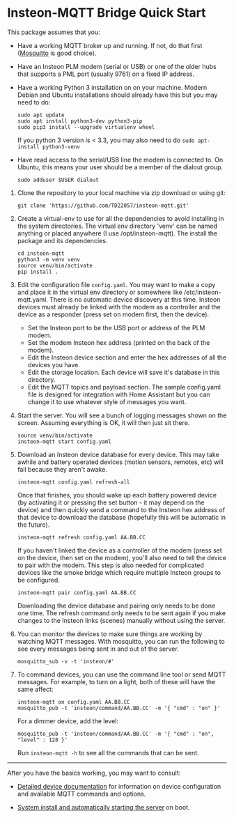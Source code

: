 # Insteon-MQTT Bridge Quick Start

This package assumes that you:

- Have a working MQTT broker up and running.  If not, do that first
  ([Mosquitto](https://mosquitto.org/) is good choice).

- Have an Insteon PLM modem (serial or USB) or one of the older hubs that
  supports a PML port (usually 9761) on a fixed IP address.

- Have a working Python 3 installation on on your machine.  Modern
  Debian and Ubuntu installations should already have this but you may
  need to do:

  ```
  sudo apt update
  sudo apt install python3-dev python3-pip
  sudo pip3 install --upgrade virtualenv wheel
  ```

  If you python 3 version is < 3.3, you may also need to do `sudo apt-install
  python3-venv`

- Have read access to the serial/USB line the modem is connected to.
  On Ubuntu, this means your user should be a member of the dialout
  group.

   ```
   sudo adduser $USER dialout
   ```

1) Clone the repository to your local machine via zip download or using git:

   ```
   git clone 'https://github.com/TD22057/insteon-mqtt.git'
   ```

2) Create a virtual-env to use for all the dependencies to avoid
   installing in the system directories.  The virtual env directory
   'venv' can be named anything or placed anywhere (I use
   /opt/insteon-mqtt).  The install the package and its dependencies.

   ```
   cd insteon-mqtt
   python3 -m venv venv
   source venv/bin/activate
   pip install .
   ```

3) Edit the configuration file `config.yaml`.  You may want to make a
   copy and place it in the virtual env directory or somewhere like
   /etc/insteon-mqtt.yaml.  There is no automatic device discovery at
   this time.  Insteon devices must already be linked with the modem
   as a controller and the device as a responder (press set on modem
   first, then the device).

   - Set the Insteon port to be the USB port or address of the PLM modem.
   - Set the modem Insteon hex address (printed on the back of the modem).
   - Edit the Insteon device section and enter the hex addresses of all
     the devices you have.
   - Edit the storage location.  Each device will save it's database in
     this directory.
   - Edit the MQTT topics and payload section.  The sample config.yaml file
     is designed for integration with Home Assistant but you can change it
     to use whatever style of messages you want.

4) Start the server.  You will see a bunch of logging messages shown
   on the screen.  Assuming everything is OK, it will then just sit
   there.

   ```
   source venv/bin/activate
   insteon-mqtt start config.yaml
   ```

5) Download an Insteon device database for every device.  This may
   take awhile and battery operated devices (motion sensors, remotes,
   etc) will fail because they aren't awake.

   ```
   insteon-mqtt config.yaml refresh-all
   ```

   Once that finishes, you should wake up each battery powered device
   (by activating it or pressing the set button - it may depend on the
   device) and then quickly send a command to the Insteon hex address
   of that device to download the database (hopefully this will be
   automatic in the future).

   ```
   insteon-mqtt refresh config.yaml AA.BB.CC
   ```

   If you haven't linked the device as a controller of the modem
   (press set on the device, then set on the modem), you'll also need
   to tell the device to pair with the modem.  This step is also
   needed for complicated devices like the smoke bridge which require
   multiple Insteon groups to be configured.

   ```
   insteon-mqtt pair config.yaml AA.BB.CC
   ```

   Downloading the device database and pairing only needs to be done
   one time.  The refresh command only needs to be sent again if you
   make changes to the Insteon links (scenes) manually without using
   the server.

6) You can monitor the devices to make sure things are working by
   watching MQTT messages.  With mosquitto, you can run the following to
   see every messages being sent in and out of the server.

   ```
   mosquitto_sub -v -t 'insteon/#'
   ```

7) To command devices, you can use the command line tool or send MQTT
   messages.  For example, to turn on a light, both of these will have
   the same affect:

   ```
   insteon-mqtt on config.yaml AA.BB.CC
   mosquitto_pub -t 'insteon/command/AA.BB.CC' -m '{ "cmd" : "on" }'
   ```

   For a dimmer device, add the level:

   ```
   mosquitto_pub -t 'insteon/command/AA.BB.CC' -m '{ "cmd" : "on", "level" : 128 }'
   ```

   Run `insteon-mqtt -h` to see all the commands that can be sent.

---

After you have the basics working, you may want to consult:

- [Detailed device documentation](mqtt.md) for information on
  device configuration and available MQTT commands and options.

- [System install and automatically starting the
  server](auto_start.md) on boot.
